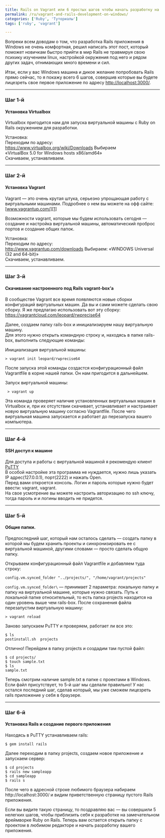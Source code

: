 ```yaml
---
title: Rails on Vagrant или 6 простых шагов чтобы начать разработку на Rails в Windows
permalink: /ru/vagrant-and-rails-development-on-windows/
categories: ['Ruby', 'Туториалы']
tags: ['ruby', 'vagrant']

---
```

Вопреки всем доводам о том, что разработка Rails приложения в Windows не очень комфортная, решил написать этот пост, который поможет новичкам быстро прийти в мир Rails не травмируя свою психику изучением linux, настройкой окружения под него и рядом других задач, отнимающих много времени и сил.  
<!--more-->

  
Итак, если у вас Windows машина и дикое желание попробовать Rails прямо сейчас, то я покажу всего 6 шагов, совершив которые вы будете лицезреть свое первое приложение по адресу <http://localhost:3000/>.

* * *

### Шаг 1-й 

#### Установка Virtualbox 

Virtualbox пригодится нам для запуска виртуальной машины с Ruby on Rails окружением для разработки.

Установка:  
Переходим по адресу:  
https://www.virtualbox.org/wiki/Downloads
Выбираем  
«VirtualBox 5.0 for Windows hosts x86/amd64»  
Скачиваем, устанавливаем.

* * *

### Шаг 2-й 

#### Установка Vagrant 

Vagrant — это очень крутая штука, серьезно упрощающая работу с виртуальными машинами. Подробнее о нем вы можете на офф сайте: [www.vagrantup.com/][1]

Возможности vagrant, которые мы будем использовать сегодня — создание и настройка виртуальной машины, автоматический проброс портов и создание общих папок.

Установка:  
Переходим по адресу:  
http://www.vagrantup.com/downloads
Выбираем: «WINDOWS Universal (32 and 64-bit)»  
Скачиваем, устанавливаем.

* * *

### Шаг 3-й 

#### Скачивание настроенного под Rails vagrant-box’а

В сообществе Vagrant все время появляются новые сборки конфигураций виртуальных машин. Да вы и сами можете сделать свою сборку. Я же предлагаю использовать вот эту сборку: <https://vagrantcloud.com/leopard/rwprecise64>

Далее, создаем папку rails-box и инициализируем нашу виртуальную машину.  
Для этого нужно открыть командную строку и, находясь в папке rails-box, выполнить следующие команды:

Инициализация виртуальной машины:

```
> vagrant init leopard/rwprecise64
```

После запуска этой команды создастся конфигурационный файл Vagrantfile в корне нашей папки. Он нам пригодится в дальнейшем.

Запуск виртуальной машины:

```
 > vagrant up
```

Эта команда проверяет наличие установленных виртуальных машин в Virtualbox и, при их отсутствии скачивает, устанавливает и настраивает новую виртуальную машину согласно Vagrantfile. После чего виртуальная машина запускается и работает до перезапуска вашего компьютера.

* * *

### Шаг 4-й 

#### SSH доступ к машине 

Для доступа и работы с виртуальной машиной я рекомендую клиент [PuTTY][2]  
В особой настройке эта программа не нуждается, нужно лишь указать IP адрес(127.0.0.1), порт(2222) и нажать Open.  
Перед вами откроется консоль. Логин и пароль которые нужно будет ввести: vagrant, vagrant.  
На свое усмотрение вы можете настроить авторизацию по ssh ключу, тогда пароль и и логины вводить не придется.

* * *

### Шаг 5-й 

#### Общие папки.

Предпоследний шаг, который нам осталось сделать — создать папку в которой мы будем хранить проекты и синхронизировать ее с виртуальной машиной, другими словами — просто сделать общую папку.

Открываем конфигурационный файл Vagrantfile и добавляем туда строку:

```
config.vm.synced_folder "../projects/", "/home/vagrant/projects"
```

`config.vm.synced_folder\` — принимает 2 параметра: локальную папку и папку на виртуальной машине, которые нужно связать. Путь к локальной папке относительный, то есть папка projects находится на один уровень выше чем rails-box. После сохранения файла перезапустим виртуальную машину:

```
> vagrant reload
```

Заново запускаем PuTTY и проверяем, работает ли все это:

```
$ ls
postinstall.sh  projects
```

Отлично! Перейдем в папку projects и создадим там пустой файл:

```
$ cd projects/
$ touch sample.txt
$ ls
sample.txt
```

Теперь смотрим наличие sample.txt в папке с проектами в Windows. Если файл присутствует, то 5-й шаг мы сделали правильно! У нас остался последний шаг, сделав который, мы уже сможем лицезреть rails приложение у себя в браузере.

* * *

### Шаг 6-й 

#### Установка Rails и создание первого приложения 

Находясь в PuTTY устанавливаем rails:

```
$ gem install rails
```

Далее переходим в папку projects, создаем новое приложение и запускаем сервер:

```
$ cd projects
$ rails new sampleapp
$ cd sampleapp
$ rails s
```

После чего в адресной строке любимого браузера набираем http://localhost:3000/ и видим приветственную страницу пустого Rails приложения.

Если вы видите такую страницу, то поздравляю вас — вы совершили 5 нелегких шагов, чтобы приблизить себя к разработке на замечательном фреймворке Ruby on Rails. Теперь вам остается открыть папку с проектом в любимом редакторе и начать разработку вашего приложения.


 [1]: http://www.vagrantup.com/
 [2]: http://www.chiark.greenend.org.uk/~sgtatham/putty/download.html
 [3]: http://www.askvg.com/enable-open-command-window-here-option-in-context-menu-in-windows-vista/
